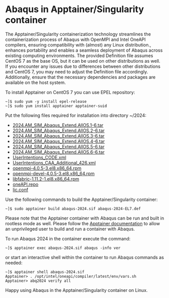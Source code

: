 # Abaqus in Apptainer/Singularity container
The Apptainer/Singularity containerization technology streamlines the containerization process of Abaqus with OpenMPI and Intel OneAPI compilers, ensuring compatibility with (almost) any Linux distribution., enhances portability and enables a seamless deployment of Abaqus across existing computing environments. The provided Definition file assumes CentOS 7 as the base OS, but it can be used on other distributions as well. If you encounter any issues due to differences between other distributions and CentOS 7, you may need to adjust the Definition file accordingly. Additionally, ensure that the necessary dependencies and packages are available on the host system.

To install Apptainer on CentOS 7 you can use EPEL repository:
```
~]$ sudo yum -y install epel-release
~]$ sudo yum install apptainer apptainer-suid
```
Put the following files required for installation into directory ~/2024:
* [2024.AM_SIM_Abaqus_Extend.AllOS.1-6.tar](https://software.3ds.com/)
* [2024.AM_SIM_Abaqus_Extend.AllOS.2-6.tar](https://software.3ds.com/)
* [2024.AM_SIM_Abaqus_Extend.AllOS.3-6.tar](https://software.3ds.com/)
* [2024.AM_SIM_Abaqus_Extend.AllOS.4-6.tar](https://software.3ds.com/)
* [2024.AM_SIM_Abaqus_Extend.AllOS.5-6.tar](https://software.3ds.com/)
* [2024.AM_SIM_Abaqus_Extend.AllOS.6-6.tar](https://software.3ds.com/)
* [UserIntentions_CODE.xml](https://help.3ds.com/2024/english/dssimulia_established/estiinstallmap/esti-t-autosilentinstallersuite.htm?contextscope=all)
* [UserIntentions_CAA_Additional_426.xml](https://help.3ds.com/2024/english/dssimulia_established/estiinstallmap/esti-t-autosilentinstallersuite.htm?contextscope=all)
* [openmpi-4.0.5-3.el8.x86_64.rpm](https://centos.pkgs.org/8-stream/centos-appstream-x86_64/openmpi-4.0.5-3.el8.x86_64.rpm.html)
* [openmpi-devel-4.0.5-3.el8.x86_64.rpm](https://centos.pkgs.org/8-stream/centos-appstream-x86_64/openmpi-devel-4.0.5-3.el8.x86_64.rpm.html)
* [libfabric-1.11.2-1.el8.x86_64.rpm](https://centos.pkgs.org/8-stream/centos-baseos-x86_64/libfabric-1.11.2-1.el8.x86_64.rpm.html)
* [oneAPI.repo](2024/oneAPI.repo)
* [lic.conf](2024/lic.conf)

Use the following commands to build the Apptainer/Singularity container:
```
~]$ sudo apptainer build abaqus-2024.sif abaqus-2024-EL7.def
```
Please note that the Apptainer container with Abaqus can be run and built in rootless mode as well. Please follow the [Apptainer documentation](https://apptainer.org/docs/admin/main/user_namespace.html) to allow an unprivileged user to build and run a container with Abaqus.

To run Abaqus 2024 in the container execute the command:
```
~]$ apptainer exec abaqus-2024.sif abaqus -info ver
```
or start an interactive shell within the container to run Abaqus commands as needed:
```
~]$ apptainer shell abaqus-2024.sif
Apptainer> . /opt/intel/oneapi/compiler/latest/env/vars.sh
Apptainer> abq2024 verify all
```

Happy using Abaqus in the Apptainer/Singularity container on Linux.

